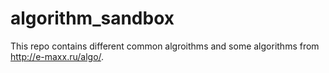 # algorithm_sandbox

This repo contains different common algroithms and some algorithms from http://e-maxx.ru/algo/.

